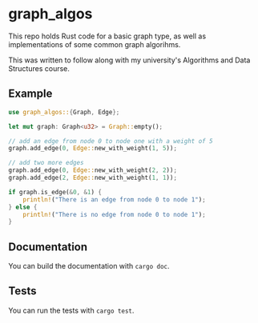 # graph_algos
This repo holds Rust code for a basic graph type, as well as implementations of some common graph algorihms.

This was written to follow along with my university's Algorithms and Data Structures course.

## Example

```rust
use graph_algos::{Graph, Edge};

let mut graph: Graph<u32> = Graph::empty();

// add an edge from node 0 to node one with a weight of 5
graph.add_edge(0, Edge::new_with_weight(1, 5));

// add two more edges
graph.add_edge(0, Edge::new_with_weight(2, 2));
graph.add_edge(2, Edge::new_with_weight(1, 1));

if graph.is_edge(&0, &1) {
    println!("There is an edge from node 0 to node 1");
} else {
    println!("There is no edge from node 0 to node 1");
}
```

## Documentation
You can build the documentation with `cargo doc`.

## Tests
You can run the tests with `cargo test`.
